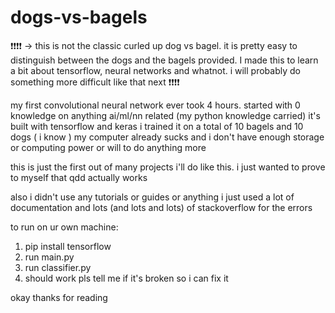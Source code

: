 # dogs-vs-bagels

❗❗❗❗ -> this is not the classic curled up dog vs bagel. it is pretty easy to distinguish between the dogs and the bagels provided. I made this to learn a bit about tensorflow, neural networks and whatnot. i will probably do something more difficult like that next ❗❗❗❗

my first convolutional neural network ever
took 4 hours. started with 0 knowledge on anything ai/ml/nn related (my python knowledge carried)
it's built with tensorflow and keras
i trained it on a total of 10 bagels and 10 dogs ( i know )
my computer already sucks and i don't have enough storage or computing power or will to do anything more

this is just the first out of many projects i'll do like this. i just wanted to prove to myself that qdd actually works

also i didn't use any tutorials or guides or anything i just used a lot of documentation and lots (and lots and lots) of stackoverflow for the errors

to run on ur own machine:
1. pip install tensorflow
2. run main.py
3. run classifier.py
4. should work pls tell me if it's broken so i can fix it


okay thanks for reading
